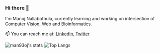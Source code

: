 ### Hi there 👋

I'm Manoj Nallabothula, currently learning and working on intersection of Computer Vision, Web and Bioinformatics.

📫 You can reach me at: [LinkedIn](https://linkedin.com/in/man93oj), [Twitter](https://twitter.com/man93oj)

![man93oj's stats](https://github-readme-stats.vercel.app/api?username=man93oj&show_icons=true&theme=radical)
![Top Langs](https://github-readme-stats.vercel.app/api/top-langs/?username=man93oj&hide=css,html&layout=compact)

<!--

**man93oj/man93oj** is a ✨ _special_ ✨ repository because its `README.md` (this file) appears on your GitHub profile.

Here are some ideas to get you started:

- 🔭 I’m currently working on ...
- 🌱 I’m currently learning ...
- 👯 I’m looking to collaborate on ...
- 🤔 I’m looking for help with ...
- 💬 Ask me about ...
- 📫 How to reach me: ...
- 😄 Pronouns: ...
- ⚡ Fun fact: ...
-->
